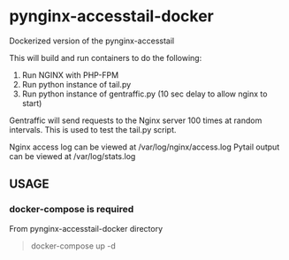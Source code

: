 # pynginx-accesstail-docker
Dockerized version of the pynginx-accesstail

This will build and run containers to do the following:

1. Run NGINX with PHP-FPM
2. Run python instance of tail.py
3. Run python instance of gentraffic.py (10 sec delay to allow nginx to start)

Gentraffic will send requests to the Nginx server 100 times at random intervals.
This is used to test the tail.py script.

Nginx access log can be viewed at /var/log/nginx/access.log
Pytail output can be viewed at /var/log/stats.log

## USAGE
### docker-compose is required

From pynginx-accesstail-docker directory

> docker-compose up -d
